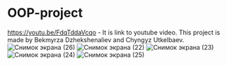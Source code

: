 # OOP-project 
https://youtu.be/FdqTddaVcqo - It is link to youtube video. 
This project is made by Bekmyrza Dzhekshenaliev and Chyngyz Utkelbaev.
![Снимок экрана (26)](https://user-images.githubusercontent.com/74038682/148506147-701b9cde-b8cf-4388-a008-cffd43734ae5.png)
![Снимок экрана (22)](https://user-images.githubusercontent.com/74038682/148506151-c2f34a8b-a0b1-4ff1-bdca-794a732c7d4a.png)
![Снимок экрана (23)](https://user-images.githubusercontent.com/74038682/148506154-5b67d8e1-0996-494d-ae74-c228d9a80ecf.png)
![Снимок экрана (24)](https://user-images.githubusercontent.com/74038682/148506159-bcc731c0-7a4f-4f42-bf38-42b4fe239d39.png)
![Снимок экрана (25)](https://user-images.githubusercontent.com/74038682/148506163-6b01aea1-2f89-404d-a4b3-5823a4d809d9.png)
